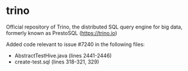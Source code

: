 # trino
Official repository of Trino, the distributed SQL query engine for big data, formerly known as PrestoSQL (https://trino.io)

Added code relevant to issue #7240 in the following files:
- AbstractTestHive.java (lines 2441-2446)
- create-test.sql (lines 318-321, 329)
